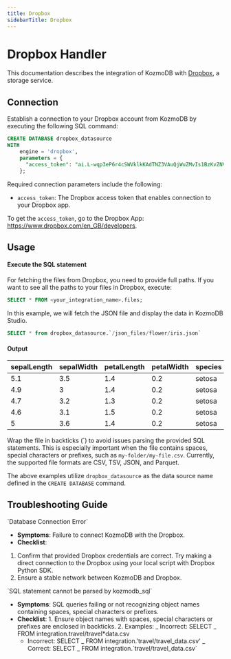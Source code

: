```yaml
---
title: Dropbox
sidebarTitle: Dropbox
---
```


# Dropbox Handler

This documentation describes the integration of KozmoDB with [Dropbox](https://www.dropbox.com/official-teams-page?_tk=paid_sem_goog_biz_b&_camp=1033325405&_kw=dropbox|e&_ad=708022104237||c&gad_source=1&gclid=EAIaIQobChMI3qGNp4WPiQMVMpeDBx0X3CdpEAAYASAAEgIb9PD_BwE), a storage service.

## Connection

Establish a connection to your Dropbox account from KozmoDB by executing the following SQL command:

```sql
CREATE DATABASE dropbox_datasource
WITH
    engine = 'dropbox',
    parameters = {
      "access_token": "ai.L-wqp3eP6r4cSWVklkKAdTNZ3VAuQjWuZMvIs1BzKvZNVW07rKbVNi5HbxvLc9q9D6qSfsf5VTsqYsNPGUkqSJBlpkr88gNboUNuhITmJG9mVw-Olniu4MO3BWVbEIphVxXxxxCd677Y"
    };
```

Required connection parameters include the following:

- `access_token`: The Dropbox access token that enables connection to your Dropbox app.

To get the `access_token`, go to the Dropbox App: https://www.dropbox.com/en_GB/developers.

## Usage

#### Execute the SQL statement

For fetching the files from Dropbox, you need to provide full paths. If you want to see
all the paths to your files in Dropbox, execute:

```sql
SELECT * FROM <your_integration_name>.files;
```

In this example, we will fetch the JSON file and display the data in KozmoDB Studio.

```sql
SELECT * from dropbox_datasource.`/json_files/flower/iris.json`
```

#### Output

| sepalLength | sepalWidth | petalLength | petalWidth | species |
| ----------- | ---------- | ----------- | ---------- | ------- |
| 5.1         | 3.5        | 1.4         | 0.2        | setosa  |
| 4.9         | 3          | 1.4         | 0.2        | setosa  |
| 4.7         | 3.2        | 1.3         | 0.2        | setosa  |
| 4.6         | 3.1        | 1.5         | 0.2        | setosa  |
| 5           | 3.6        | 1.4         | 0.2        | setosa  |

Wrap the file in backticks (\`) to avoid issues parsing the provided SQL statements. This is especially important when the file contains spaces, special characters or prefixes, such as `my-folder/my-file.csv`.
Currently, the supported file formats are CSV, TSV, JSON, and Parquet.

The above examples utilize `dropbox_datasource` as the data source name defined in the `CREATE DATABASE` command.

## Troubleshooting Guide

<Warning>
`Database Connection Error`

- **Symptoms**: Failure to connect KozmoDB with the Dropbox.
- **Checklist**:

1. Confirm that provided Dropbox credentials are correct. Try making a direct connection to the Dropbox using your local script with Dropbox Python SDK.
2. Ensure a stable network between KozmoDB and Dropbox.
   </Warning>

<Warning>
`SQL statement cannot be parsed by kozmodb_sql`

- **Symptoms**: SQL queries failing or not recognizing object names containing spaces, special characters or prefixes.
- **Checklist**: 1. Ensure object names with spaces, special characters or prefixes are enclosed in backticks. 2. Examples:
  _ Incorrect: SELECT _ FROM integration.travel/travel*data.csv
  * Incorrect: SELECT _ FROM integration.'travel/travel_data.csv'
  _ Correct: SELECT \_ FROM integration.\`travel/travel_data.csv\`
  </Warning>
